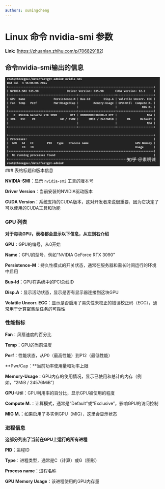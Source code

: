 ```yaml
---
authors: sumingcheng
---
```

# Linux 命令 nvidia-smi 参数



 **Link:** [https://zhuanlan.zhihu.com/p/706829182]

## 命令nvidia-smi输出的信息  
![06e4d05b11403eb3a9f8943902ac0e8f](../image/06e4d05b11403eb3a9f8943902ac0e8f.jpg)### 表格标题和版本信息  

**NVIDIA-SMI**：显示 `nvidia-smi` 工具的版本号

**Driver Version**：当前安装的NVIDIA驱动版本

**CUDA Version**：系统支持的CUDA版本，这对开发者来说很重要，因为它决定了可以使用的CUDA工具和功能

### GPU 列表  

**对于每块GPU，表格都会显示以下信息，从左到右介绍**

**GPU**：GPU的编号，从0开始

**Name**：GPU的型号，例如“NVIDIA GeForce RTX 3090”

**Persistence-M**：持久性模式的开关状态，通常在服务器和需长时间运行的环境中启用

**Bus-Id**：GPU在系统中的PCI总线ID

**Disp.A**：显示活动状态，显示是否有显示器连接到这块GPU

**Volatile Uncorr. ECC**：显示是否启用了易失性未校正的错误校正码（ECC），通常用于计算密集型任务的可靠性

### 性能指标  

**Fan**：风扇速度的百分比

**Temp**：GPU的当前温度

**Perf**：性能状态，从P0（最高性能）到P12（最低性能）

**Pwr/Cap：**当前功率使用量和功率上限

**Memory-Usage**：GPU内存的使用情况，显示已使用和总计的内存（例如，“2MiB / 24576MiB”）

**GPU-Util**：GPU利用率的百分比，显示GPU被使用的程度

**Compute M.**：计算模式，通常是“Default”或“Exclusive”，影响GPU的访问控制

**MIG M.**：如果启用了多实例GPU（MIG），这里会显示状态

### 进程信息  

**这部分列出了当前在GPU上运行的所有进程**

**PID**：进程ID

**Type**：进程类型，通常是C（计算）或G（图形）

**Process name**：进程名称

**GPU Memory Usage**：该进程使用的GPU内存量

